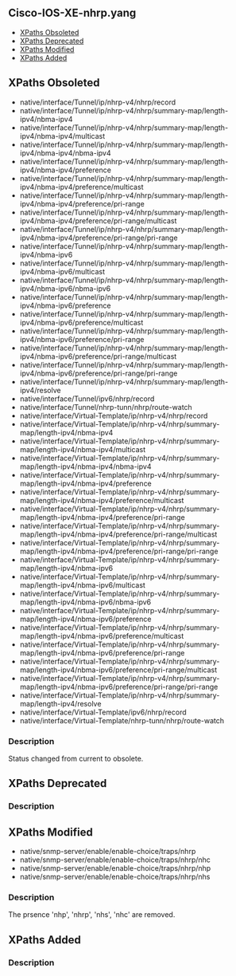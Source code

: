 ## Cisco-IOS-XE-nhrp.yang


- [XPaths Obsoleted](#xpaths-obsoleted)
- [XPaths Deprecated](#xpaths-deprecated)
- [XPaths Modified](#xpaths-modified)
- [XPaths Added](#xpaths-added)

## XPaths Obsoleted

- native/interface/Tunnel/ip/nhrp-v4/nhrp/record
- native/interface/Tunnel/ip/nhrp-v4/nhrp/summary-map/length-ipv4/nbma-ipv4
- native/interface/Tunnel/ip/nhrp-v4/nhrp/summary-map/length-ipv4/nbma-ipv4/multicast
- native/interface/Tunnel/ip/nhrp-v4/nhrp/summary-map/length-ipv4/nbma-ipv4/nbma-ipv4
- native/interface/Tunnel/ip/nhrp-v4/nhrp/summary-map/length-ipv4/nbma-ipv4/preference
- native/interface/Tunnel/ip/nhrp-v4/nhrp/summary-map/length-ipv4/nbma-ipv4/preference/multicast
- native/interface/Tunnel/ip/nhrp-v4/nhrp/summary-map/length-ipv4/nbma-ipv4/preference/pri-range
- native/interface/Tunnel/ip/nhrp-v4/nhrp/summary-map/length-ipv4/nbma-ipv4/preference/pri-range/multicast
- native/interface/Tunnel/ip/nhrp-v4/nhrp/summary-map/length-ipv4/nbma-ipv4/preference/pri-range/pri-range
- native/interface/Tunnel/ip/nhrp-v4/nhrp/summary-map/length-ipv4/nbma-ipv6
- native/interface/Tunnel/ip/nhrp-v4/nhrp/summary-map/length-ipv4/nbma-ipv6/multicast
- native/interface/Tunnel/ip/nhrp-v4/nhrp/summary-map/length-ipv4/nbma-ipv6/nbma-ipv6
- native/interface/Tunnel/ip/nhrp-v4/nhrp/summary-map/length-ipv4/nbma-ipv6/preference
- native/interface/Tunnel/ip/nhrp-v4/nhrp/summary-map/length-ipv4/nbma-ipv6/preference/multicast
- native/interface/Tunnel/ip/nhrp-v4/nhrp/summary-map/length-ipv4/nbma-ipv6/preference/pri-range
- native/interface/Tunnel/ip/nhrp-v4/nhrp/summary-map/length-ipv4/nbma-ipv6/preference/pri-range/multicast
- native/interface/Tunnel/ip/nhrp-v4/nhrp/summary-map/length-ipv4/nbma-ipv6/preference/pri-range/pri-range
- native/interface/Tunnel/ip/nhrp-v4/nhrp/summary-map/length-ipv4/resolve
- native/interface/Tunnel/ipv6/nhrp/record
- native/interface/Tunnel/nhrp-tunn/nhrp/route-watch
- native/interface/Virtual-Template/ip/nhrp-v4/nhrp/record
- native/interface/Virtual-Template/ip/nhrp-v4/nhrp/summary-map/length-ipv4/nbma-ipv4
- native/interface/Virtual-Template/ip/nhrp-v4/nhrp/summary-map/length-ipv4/nbma-ipv4/multicast
- native/interface/Virtual-Template/ip/nhrp-v4/nhrp/summary-map/length-ipv4/nbma-ipv4/nbma-ipv4
- native/interface/Virtual-Template/ip/nhrp-v4/nhrp/summary-map/length-ipv4/nbma-ipv4/preference
- native/interface/Virtual-Template/ip/nhrp-v4/nhrp/summary-map/length-ipv4/nbma-ipv4/preference/multicast
- native/interface/Virtual-Template/ip/nhrp-v4/nhrp/summary-map/length-ipv4/nbma-ipv4/preference/pri-range
- native/interface/Virtual-Template/ip/nhrp-v4/nhrp/summary-map/length-ipv4/nbma-ipv4/preference/pri-range/multicast
- native/interface/Virtual-Template/ip/nhrp-v4/nhrp/summary-map/length-ipv4/nbma-ipv4/preference/pri-range/pri-range
- native/interface/Virtual-Template/ip/nhrp-v4/nhrp/summary-map/length-ipv4/nbma-ipv6
- native/interface/Virtual-Template/ip/nhrp-v4/nhrp/summary-map/length-ipv4/nbma-ipv6/multicast
- native/interface/Virtual-Template/ip/nhrp-v4/nhrp/summary-map/length-ipv4/nbma-ipv6/nbma-ipv6
- native/interface/Virtual-Template/ip/nhrp-v4/nhrp/summary-map/length-ipv4/nbma-ipv6/preference
- native/interface/Virtual-Template/ip/nhrp-v4/nhrp/summary-map/length-ipv4/nbma-ipv6/preference/multicast
- native/interface/Virtual-Template/ip/nhrp-v4/nhrp/summary-map/length-ipv4/nbma-ipv6/preference/pri-range
- native/interface/Virtual-Template/ip/nhrp-v4/nhrp/summary-map/length-ipv4/nbma-ipv6/preference/pri-range/multicast
- native/interface/Virtual-Template/ip/nhrp-v4/nhrp/summary-map/length-ipv4/nbma-ipv6/preference/pri-range/pri-range
- native/interface/Virtual-Template/ip/nhrp-v4/nhrp/summary-map/length-ipv4/resolve
- native/interface/Virtual-Template/ipv6/nhrp/record
- native/interface/Virtual-Template/nhrp-tunn/nhrp/route-watch

### Description

Status changed from current to obsolete.

## XPaths Deprecated

### Description

## XPaths Modified

- native/snmp-server/enable/enable-choice/traps/nhrp
- native/snmp-server/enable/enable-choice/traps/nhrp/nhc
- native/snmp-server/enable/enable-choice/traps/nhrp/nhp
- native/snmp-server/enable/enable-choice/traps/nhrp/nhs

### Description

The prsence 'nhp', 'nhrp', 'nhs', 'nhc' are removed.

## XPaths Added

### Description
